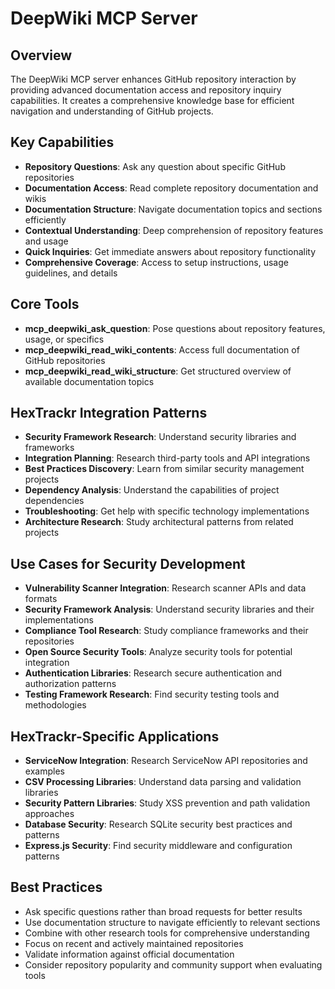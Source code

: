# DeepWiki MCP Server

## Overview

The DeepWiki MCP server enhances GitHub repository interaction by providing advanced documentation access and repository inquiry capabilities. It creates a comprehensive knowledge base for efficient navigation and understanding of GitHub projects.

## Key Capabilities

- **Repository Questions**: Ask any question about specific GitHub repositories
- **Documentation Access**: Read complete repository documentation and wikis
- **Documentation Structure**: Navigate documentation topics and sections efficiently
- **Contextual Understanding**: Deep comprehension of repository features and usage
- **Quick Inquiries**: Get immediate answers about repository functionality
- **Comprehensive Coverage**: Access to setup instructions, usage guidelines, and details

## Core Tools

- **mcp_deepwiki_ask_question**: Pose questions about repository features, usage, or specifics
- **mcp_deepwiki_read_wiki_contents**: Access full documentation of GitHub repositories
- **mcp_deepwiki_read_wiki_structure**: Get structured overview of available documentation topics

## HexTrackr Integration Patterns

- **Security Framework Research**: Understand security libraries and frameworks
- **Integration Planning**: Research third-party tools and API integrations
- **Best Practices Discovery**: Learn from similar security management projects
- **Dependency Analysis**: Understand the capabilities of project dependencies
- **Troubleshooting**: Get help with specific technology implementations
- **Architecture Research**: Study architectural patterns from related projects

## Use Cases for Security Development

- **Vulnerability Scanner Integration**: Research scanner APIs and data formats
- **Security Framework Analysis**: Understand security libraries and their implementations
- **Compliance Tool Research**: Study compliance frameworks and their repositories
- **Open Source Security Tools**: Analyze security tools for potential integration
- **Authentication Libraries**: Research secure authentication and authorization patterns
- **Testing Framework Research**: Find security testing tools and methodologies

## HexTrackr-Specific Applications

- **ServiceNow Integration**: Research ServiceNow API repositories and examples
- **CSV Processing Libraries**: Understand data parsing and validation libraries
- **Security Pattern Libraries**: Study XSS prevention and path validation approaches
- **Database Security**: Research SQLite security best practices and patterns
- **Express.js Security**: Find security middleware and configuration patterns

## Best Practices

- Ask specific questions rather than broad requests for better results
- Use documentation structure to navigate efficiently to relevant sections
- Combine with other research tools for comprehensive understanding
- Focus on recent and actively maintained repositories
- Validate information against official documentation
- Consider repository popularity and community support when evaluating tools
